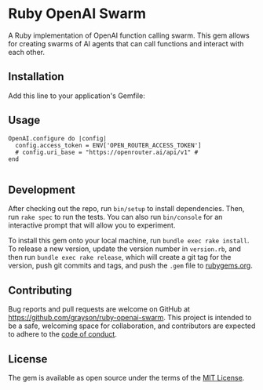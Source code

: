 # Ruby OpenAI Swarm

A Ruby implementation of OpenAI function calling swarm. This gem allows for creating swarms of AI agents that can call functions and interact with each other.

## Installation

Add this line to your application's Gemfile:

## Usage

```
OpenAI.configure do |config|
  config.access_token = ENV['OPEN_ROUTER_ACCESS_TOKEN']
  # config.uri_base = "https://openrouter.ai/api/v1" #
end
```

```

```

## Development

After checking out the repo, run `bin/setup` to install dependencies. Then, run `rake spec` to run the tests. You can also run `bin/console` for an interactive prompt that will allow you to experiment.

To install this gem onto your local machine, run `bundle exec rake install`. To release a new version, update the version number in `version.rb`, and then run `bundle exec rake release`, which will create a git tag for the version, push git commits and tags, and push the `.gem` file to [rubygems.org](https://rubygems.org).

## Contributing

Bug reports and pull requests are welcome on GitHub at https://github.com/grayson/ruby-openai-swarm. This project is intended to be a safe, welcoming space for collaboration, and contributors are expected to adhere to the [code of conduct](https://github.com/grayson/ruby-openai-swarm/blob/main/CODE_OF_CONDUCT.md).

## License

The gem is available as open source under the terms of the [MIT License](https://opensource.org/licenses/MIT).
